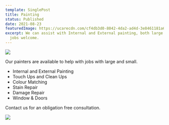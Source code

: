 ```yaml
---
template: SinglePost
title: Painting
status: Published
date: 2021-08-23
featuredImage: https://ucarecdn.com/cf4db3d0-8042-4da2-ad4d-3e8461181a60/
excerpt: We can assist with Internal and External painting, both large and small
  jobs welcome.
---
```

![](https://ucarecdn.com/04a8c93c-a8dc-4295-95a2-5e9db6dafebe/)

Our painters are available to help with jobs with large and small. 

* Internal and External Painting 
* Touch Ups and Clean Ups
* Colour Matching
* Stain Repair
* Damage Repair
* Window & Doors

Contact us for an obligation free consultation.

![](https://ucarecdn.com/e7f16e0c-afeb-42ac-9e4c-224029c81a71/)